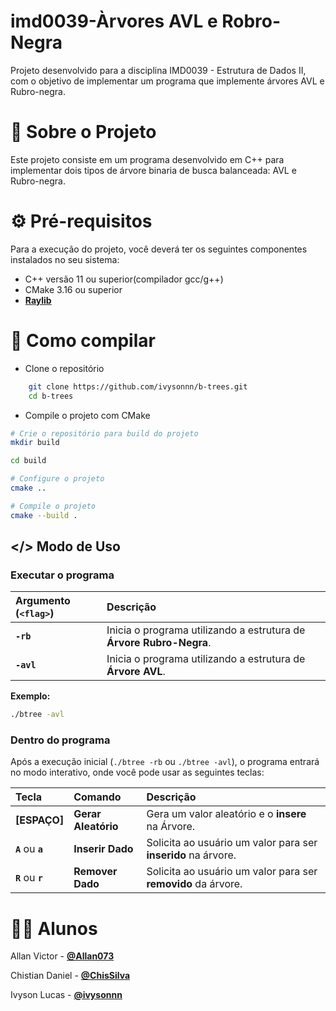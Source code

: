 # imd0039-Àrvores AVL e Robro-Negra
Projeto desenvolvido para a disciplina IMD0039 - Estrutura de Dados II, com o objetivo de implementar um programa que implemente árvores AVL e Rubro-negra.

# 📖 Sobre o Projeto
Este projeto consiste em um programa desenvolvido em C++ para implementar dois tipos de árvore binaria de busca balanceada: AVL e Rubro-negra.

# ⚙️ Pré-requisitos
Para a execução do projeto, você deverá ter os seguintes componentes instalados no seu sistema:

- C++ versão 11 ou superior(compilador gcc/g++)
- CMake 3.16 ou superior
- **[Raylib](https://github.com/raysan5/raylib)**

# 🚀 Como compilar
- Clone o repositório

```bash
    git clone https://github.com/ivysonnn/b-trees.git 
    cd b-trees
```

- Compile o projeto com CMake

```bash
# Crie o repositório para build do projeto
mkdir build

cd build

# Configure o projeto
cmake ..

# Compile o projeto
cmake --build .
```



## </> Modo de Uso

### Executar o programa

| Argumento (`<flag>`) | Descrição |
| :------------------- | :---------- |
| **`-rb`** | Inicia o programa utilizando a estrutura de **Árvore Rubro-Negra**. |
| **`-avl`** | Inicia o programa utilizando a estrutura de **Árvore AVL**. |

**Exemplo:**
```bash
./btree -avl
```

### Dentro do programa

Após a execução inicial (`./btree -rb` ou `./btree -avl`), o programa entrará no modo interativo, onde você pode usar as seguintes teclas:

| Tecla | Comando | Descrição |
| :---- | :-------- | :---------- |
| **\[ESPAÇO]** | **Gerar Aleatório** | Gera um valor aleatório e o **insere** na Árvore. |
| **`A`** ou **`a`** | **Inserir Dado** | Solicita ao usuário um valor para ser **inserido** na árvore. |
| **`R`** ou **`r`** | **Remover Dado** | Solicita ao usuário um valor para ser **removido** da árvore.|

# 👨‍💻 Alunos
Allan Victor - **[@Allan073](https://github.com/Allan073)**

Chistian Daniel - **[@ChisSilva](https://github.com/ChisSilva)**

Ivyson Lucas - **[@ivysonnn](https://github.com/ivysonnn)**
